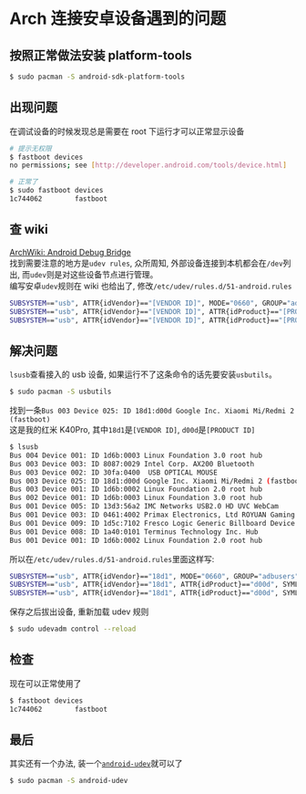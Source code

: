 # Arch 连接安卓设备遇到的问题

## 按照正常做法安装 platform-tools

```bash
$ sudo pacman -S android-sdk-platform-tools
```

## 出现问题

在调试设备的时候发现总是需要在 root 下运行才可以正常显示设备

```bash
# 提示无权限
$ fastboot devices
no permissions; see [http://developer.android.com/tools/device.html]    fastboot

# 正常了
$ sudo fastboot devices
1c744062        fastboot

```

## 查 wiki

[ArchWiki: Android Debug Bridge](https://wiki.archlinux.org/title/Android_Debug_Bridge)  
找到需要注意的地方是`udev rules`, 众所周知, 外部设备连接到本机都会在`/dev`列出, 而`udev`则是对这些设备节点进行管理。  
编写安卓`udev`规则在 wiki 也给出了, 修改`/etc/udev/rules.d/51-android.rules`

```bash
SUBSYSTEM=="usb", ATTR{idVendor}=="[VENDOR ID]", MODE="0660", GROUP="adbusers", TAG+="uaccess"
SUBSYSTEM=="usb", ATTR{idVendor}=="[VENDOR ID]", ATTR{idProduct}=="[PRODUCT ID]", SYMLINK+="android_adb"
SUBSYSTEM=="usb", ATTR{idVendor}=="[VENDOR ID]", ATTR{idProduct}=="[PRODUCT ID]", SYMLINK+="android_fastboot"
```

## 解决问题

`lsusb`查看接入的 usb 设备, 如果运行不了这条命令的话先要安装`usbutils`。

```bash
$ sudo pacman -S usbutils
```

找到一条`Bus 003 Device 025: ID 18d1:d00d Google Inc. Xiaomi Mi/Redmi 2 (fastboot)`  
这是我的红米 K40Pro, 其中`18d1`是`[VENDOR ID]`, `d00d`是`[PRODUCT ID]`

```bash
$ lsusb
Bus 004 Device 001: ID 1d6b:0003 Linux Foundation 3.0 root hub
Bus 003 Device 003: ID 8087:0029 Intel Corp. AX200 Bluetooth
Bus 003 Device 002: ID 30fa:0400  USB OPTICAL MOUSE
Bus 003 Device 025: ID 18d1:d00d Google Inc. Xiaomi Mi/Redmi 2 (fastboot)
Bus 003 Device 001: ID 1d6b:0002 Linux Foundation 2.0 root hub
Bus 002 Device 001: ID 1d6b:0003 Linux Foundation 3.0 root hub
Bus 001 Device 005: ID 13d3:56a2 IMC Networks USB2.0 HD UVC WebCam
Bus 001 Device 003: ID 0461:4002 Primax Electronics, Ltd ROYUAN Gaming Keyboard
Bus 001 Device 009: ID 1d5c:7102 Fresco Logic Generic Billboard Device
Bus 001 Device 008: ID 1a40:0101 Terminus Technology Inc. Hub
Bus 001 Device 001: ID 1d6b:0002 Linux Foundation 2.0 root hub
```

所以在`/etc/udev/rules.d/51-android.rules`里面这样写:

```bash
SUBSYSTEM=="usb", ATTR{idVendor}=="18d1", MODE="0660", GROUP="adbusers", TAG+="uaccess"
SUBSYSTEM=="usb", ATTR{idVendor}=="18d1", ATTR{idProduct}=="d00d", SYMLINK+="android_adb"
SUBSYSTEM=="usb", ATTR{idVendor}=="18d1", ATTR{idProduct}=="d00d", SYMLINK+="android_fastboot"
```

保存之后拔出设备, 重新加载 udev 规则

```bash
$ sudo udevadm control --reload
```

## 检查

现在可以正常使用了

```bash
$ fastboot devices
1c744062        fastboot
```

## 最后

其实还有一个办法, 装一个[`android-udev`](https://archlinux.org/packages/community/any/android-udev/)就可以了

```bash
$ sudo pacman -S android-udev
```
